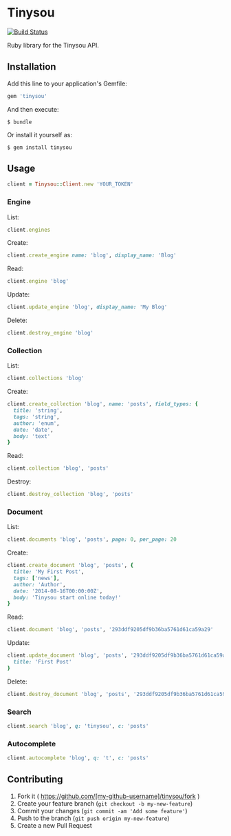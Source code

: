 # Tinysou

[![Build Status](https://travis-ci.org/tinysou/tinysou-ruby.svg?branch=master)](https://travis-ci.org/tinysou/tinysou-ruby)

Ruby library for the Tinysou API.

## Installation

Add this line to your application's Gemfile:

```ruby
gem 'tinysou'
```

And then execute:

    $ bundle

Or install it yourself as:

    $ gem install tinysou

## Usage

```ruby
client = Tinysou::Client.new 'YOUR_TOKEN'
```

### Engine

List:

```ruby
client.engines
```

Create:

```ruby
client.create_engine name: 'blog', display_name: 'Blog'
```

Read:

```ruby
client.engine 'blog'
```

Update:

```ruby
client.update_engine 'blog', display_name: 'My Blog'
```

Delete:

```ruby
client.destroy_engine 'blog'
```

### Collection

List:

```ruby
client.collections 'blog'
```

Create:

```ruby
client.create_collection 'blog', name: 'posts', field_types: {
  title: 'string',
  tags: 'string',
  author: 'enum',
  date: 'date',
  body: 'text'
}
```

Read:

```ruby
client.collection 'blog', 'posts'
```

Destroy:

```ruby
client.destroy_collection 'blog', 'posts'
```

### Document

List:

```ruby
client.documents 'blog', 'posts', page: 0, per_page: 20
```

Create:

```ruby
client.create_document 'blog', 'posts', {
  title: 'My First Post',
  tags: ['news'],
  author: 'Author',
  date: '2014-08-16T00:00:00Z',
  body: 'Tinysou start online today!'
}
```

Read:

```ruby
client.document 'blog', 'posts', '293ddf9205df9b36ba5761d61ca59a29'
```

Update:

```ruby
client.update_document 'blog', 'posts', '293ddf9205df9b36ba5761d61ca59a29', {
  title: 'First Post'
}
```

Delete:

```ruby
client.destroy_document 'blog', 'posts', '293ddf9205df9b36ba5761d61ca59a29'
```

### Search

```ruby
client.search 'blog', q: 'tinysou', c: 'posts'
```

### Autocomplete

```ruby
client.autocomplete 'blog', q: 't', c: 'posts'
```

## Contributing

1. Fork it ( https://github.com/[my-github-username]/tinysou/fork )
2. Create your feature branch (`git checkout -b my-new-feature`)
3. Commit your changes (`git commit -am 'Add some feature'`)
4. Push to the branch (`git push origin my-new-feature`)
5. Create a new Pull Request
